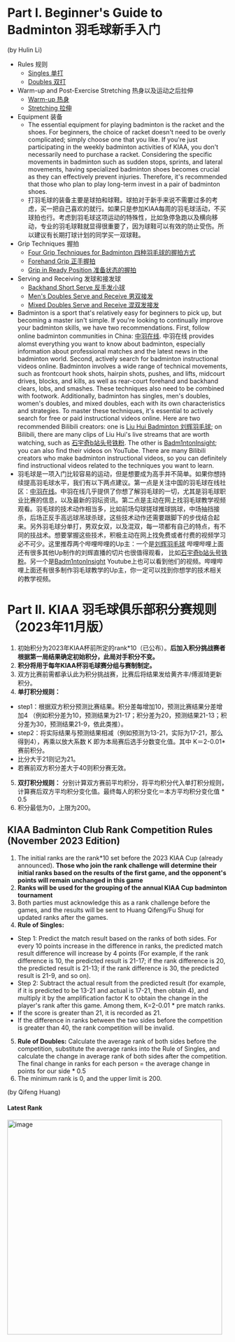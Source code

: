 # Part I. Beginner's Guide to Badminton 羽毛球新手入门

(by Hulin Li)

- Rules 规则
  - [Singles 单打](https://www.bilibili.com/video/BV1VW411o74F/?spm_id_from=333.337.search-card.all.click&vd_source=b104ef70b0f358042957c68fd6aacc21)
  - [Doubles 双打](https://www.bilibili.com/video/BV1j64y1J7gD/?spm_id_from=333.337.search-card.all.click&vd_source=b104ef70b0f358042957c68fd6aacc21)
- Warm-up and Post-Exercise Stretching 热身以及运动之后拉伸
  - [Warm-up 热身](https://bbs.badmintoncn.com/forum.php?mod=viewthread&tid=1450949)
  - [Stretching 拉伸](https://www.bilibili.com/video/BV1C4s4eiEEZ/?buvid=XXA1270A04ECE1E8C18C5CF02162E9F8B05EF)
- Equipment 装备
  - The essential equipment for playing badminton is the racket and the shoes. For beginners, the choice of racket doesn't need to be overly complicated; simply choose one that you like. If you're just participating in the weekly badminton activities of KIAA, you don't necessarily need to purchase a racket. Considering the specific movements in badminton such as sudden stops, sprints, and lateral movements, having specialized badminton shoes becomes crucial as they can effectively prevent injuries. Therefore, it's recommended that those who plan to play long-term invest in a pair of badminton shoes.
  - 打羽毛球的装备主要是球拍和球鞋。球拍对于新手来说不需要过多的考虑，买一把自己喜欢的就行。如果只是参加KIAA每周的羽毛球活动，不买球拍也行。考虑到羽毛球这项运动的特殊性，比如急停急跑以及横向移动，专业的羽毛球鞋就显得很重要了，因为球鞋可以有效的防止受伤。所以建议有长期打球计划的同学买一双球鞋。
- Grip Techniques 握拍
  - [Four Grip Techniques for Badminton 四种羽毛球的握拍方式](https://www.bilibili.com/video/BV1tG4y1H7XE/?spm_id_from=333.337.search-card.all.click&vd_source=b104ef70b0f358042957c68fd6aacc21)
  - [Forehand Grip 正手握拍](https://www.bilibili.com/video/BV1uL411d7bi/?spm_id_from=333.788.recommend_more_video.0&vd_source=b104ef70b0f358042957c68fd6aacc21)
  - [Grip in Ready Position 准备状态的握拍](https://www.bilibili.com/video/BV1LG4y1U73p/?spm_id_from=autoNext&vd_source=b104ef70b0f358042957c68fd6aacc21)
- Serving and Receiving 发球和接发球
  - [Backhand Short Serve 反手发小球](https://www.bilibili.com/video/BV1h84y1B7g4/?spm_id_from=333.999.0.0&vd_source=b104ef70b0f358042957c68fd6aacc21)
  - [Men's Doubles Serve and Receive 男双接发](https://www.bilibili.com/video/BV13u4y1N7Pk/?spm_id_from=333.999.0.0&vd_source=b104ef70b0f358042957c68fd6aacc21)
  - [Mixed Doubles Serve and Receive 混双发接发](https://www.bilibili.com/video/BV1vu4y157s4/?spm_id_from=333.999.0.0)
- Badminton is a sport that's relatively easy for beginners to pick up, but becoming a master isn't simple. If you're looking to continually improve your badminton skills, we have two recommendations. First, follow online badminton communities in China: [中羽在线](https://www.badmintoncn.com/). 中羽在线 provides alomst everything you want to know about badminton, especially information about professional matches and the latest news in the badminton world. Second, actively search for badminton instructional videos online. Badminton involves a wide range of technical movements, such as frontcourt hook shots, hairpin shots, pushes, and lifts, midcourt drives, blocks, and kills, as well as rear-court forehand and backhand clears, lobs, and smashes. These techniques also need to be combined with footwork. Additionally, badminton has singles, men's doubles, women's doubles, and mixed doubles, each with its own characteristics and strategies. To master these techniques, it's essential to actively search for free or paid instructional videos online. Here are two recommended Bilibili creators: one is [Liu Hui Badminton 刘辉羽毛球](https://space.bilibili.com/695650470?spm_id_from=333.337.0.0); on Bilibili, there are many clips of Liu Hui's live streams that are worth watching, such as [石宇奇b站头号铁粉](https://space.bilibili.com/122588557?spm_id_from=333.337.search-card.all.click). The other is [Badm1ntonInsight](https://space.bilibili.com/3461575237175957?spm_id_from=333.337.0.0); you can also find their videos on YouTube. There are many Bilibili creators who make badminton instructional videos, so you can definitely find instructional videos related to the techniques you want to learn.
- 羽毛球是一项入门比较容易的运动，但是想要成为高手并不简单。如果你想持续提高羽毛球水平，我们有以下两点建议。第一点是关注中国的羽毛球在线社区：[中羽在线](https://www.badmintoncn.com/)。中羽在线几乎提供了你想了解羽毛球的一切，尤其是羽毛球职业比赛的信息，以及最新的羽坛资讯。第二点是主动在网上找羽毛球教学视频观看。羽毛球的技术动作相当多，比如前场勾球搓球推球挑球，中场抽挡接杀，后场正反手高远球吊球杀球，这些技术动作还需要跟脚下的步伐结合起来。另外羽毛球分单打，男双女双，以及混双，每一项都有自己的特点，有不同的技战术。想要掌握这些技术，积极主动在网上找免费或者付费的视频学习必不可少。这里推荐两个哔哩哔哩的Up主：一个是[刘辉羽毛球](https://space.bilibili.com/695650470?spm_id_from=333.337.0.0) 哔哩哔哩上面还有很多其他Up制作的刘辉直播的切片也很值得观看， 比如[石宇奇b站头号铁粉](https://space.bilibili.com/122588557?spm_id_from=333.337.search-card.all.click)。另一个是[Badm1ntonInsight](https://space.bilibili.com/3461575237175957?spm_id_from=333.337.0.0) Youtube上也可以看到他们的视频。哔哩哔哩上面还有很多制作羽毛球教学的Up主，你一定可以找到你想学的技术相关的教学视频。

  
# Part II. KIAA 羽毛球俱乐部积分赛规则（2023年11月版）

1. 初始积分为2023年KIAA杯前所定的rank\*10（已公布）。**后加入积分挑战赛者根据第一局结果确定初始积分，此局对手积分不变。**
2. **积分将用于每年KIAA杯羽毛球赛分组与赛制制定。**
3. 双方比赛前需都承认此为积分挑战赛，比赛后将结果发给黄齐丰/傅淑琦更新积分。
4. **单打积分规则：**
 - step1：根据双方积分预测比赛结果。积分差每增加10，预测比赛结果分差增加4
（例如积分差为10，预测结果为21-17；积分差为20，预测结果21-13；积分差为30，预测结果21-9，依此类推）。
 - step2：将实际结果与预测结果相减（例如预测为13-21，实际为17-21，那么得到4），再乘以放大系数 K 即为本局赛后选手分数变化值。其中 K＝2-0.01\*赛前积分。
 - 比分大于21则记为21。
 - 若赛前双方积分差大于40则积分赛无效。
5. **双打积分规则：**
分别计算双方赛前平均积分，将平均积分代入单打积分规则，计算赛后双方平均积分变化值。最终每人的积分变化＝本方平均积分变化值 * 0.5
6. 积分最低为0，上限为200。

## KIAA Badminton Club Rank Competition Rules (November 2023 Edition)

1. The initial ranks are the rank*10 set before the 2023 KIAA Cup (already announced). **Those who join the rank challenge will determine their initial ranks based on the results of the first game, and the opponent's points will remain unchanged in this game**
2. **Ranks will be used for the grouping of the annual KIAA Cup badminton tournament**
3. Both parties must acknowledge this as a rank challenge before the games, and the results will be sent to Huang Qifeng/Fu Shuqi for updated ranks after the games.
4. **Rule of Singles:**
- Step 1: Predict the match result based on the ranks of both sides. For every 10 points increase in the difference in ranks, the predicted match result difference will increase by 4 points
(For example, if the rank difference is 10, the predicted result is 21-17; if the rank difference is 20, the predicted result is 21-13; if the rank difference is 30, the predicted result is 21-9, and so on).
- Step 2: Subtract the actual result from the predicted result (for example, if it is predicted to be 13-21 and actual is 17-21, then obtain 4), and multiply it by the amplification factor K to obtain the change in the player's rank after this game. Among them, K=2-0.01 * pre match ranks.
- If the score is greater than 21, it is recorded as 21.
- If the difference in ranks between the two sides before the competition is greater than 40, the rank competition will be invalid.
5. **Rule of Doubles:**
Calculate the average rank of both sides before the competition, substitute the average ranks into the Rule of Singles, and calculate the change in average rank of both sides after the competition. The final change in ranks for each person = the average change in points for our side * 0.5
6. The minimum rank is 0, and the upper limit is 200.
  
(by Qifeng Huang)

#### Latest Rank
<img width="491" alt="image" src="https://github.com/user-attachments/assets/3439de06-3ccc-47e3-b4a7-a4085a8b979b">

